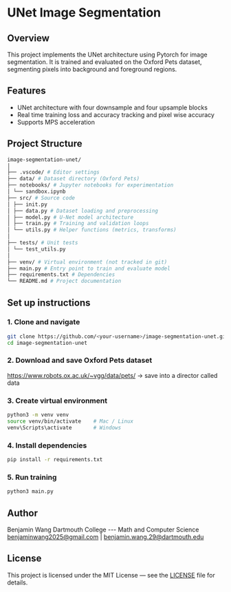# UNet Image Segmentation

## Overview
This project implements the UNet architecture using Pytorch for image segmentation. It is trained and evaluated on the Oxford Pets dataset, segmenting pixels into background and foreground regions.

## Features
- UNet architecture with four downsample and four upsample blocks
- Real time training loss and accuracy tracking and pixel wise accuracy
- Supports MPS acceleration

## Project Structure
```bash
image-segmentation-unet/
│
├── .vscode/ # Editor settings
├── data/ # Dataset directory (Oxford Pets)
├── notebooks/ # Jupyter notebooks for experimentation
│ └── sandbox.ipynb
├── src/ # Source code
│ ├── init.py
│ ├── data.py # Dataset loading and preprocessing
│ ├── model.py # U-Net model architecture
│ ├── train.py # Training and validation loops
│ └── utils.py # Helper functions (metrics, transforms)
│
├── tests/ # Unit tests
│ └── test_utils.py
│
├── venv/ # Virtual environment (not tracked in git)
├── main.py # Entry point to train and evaluate model
├── requirements.txt # Dependencies
└── README.md # Project documentation
```
## Set up instructions

### 1. Clone and navigate
```bash
git clone https://github.com/<your-username>/image-segmentation-unet.git
cd image-segmentation-unet
```
### 2. Download and save Oxford Pets dataset
https://www.robots.ox.ac.uk/~vgg/data/pets/
-> save into a director called data

### 3. Create virtual environment
```bash
python3 -m venv venv
source venv/bin/activate    # Mac / Linux
venv\Scripts\activate       # Windows
```
### 4. Install dependencies
```bash
pip install -r requirements.txt
```
### 5. Run training
```bash
python3 main.py
```

## Author
Benjamin Wang
Dartmouth College --- Math and Computer Science
benjaminwang2025@gmail.com | benjamin.wang.29@dartmouth.edu

## License
This project is licensed under the MIT License — see the [LICENSE](LICENSE) file for details.


